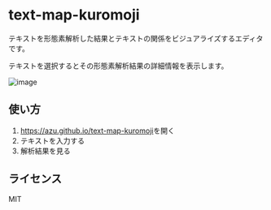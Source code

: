 # text-map-kuromoji

テキストを形態素解析した結果とテキストの関係をビジュアライズするエディタです。

テキストを選択するとその形態素解析結果の詳細情報を表示します。

![image](https://monosnap.com/file/C5mYSjifLahWToxsahhWAPOwe9r9D2.png)

## 使い方

1. <https://azu.github.io/text-map-kuromoji>を開く
2. テキストを入力する
3. 解析結果を見る

## ライセンス

MIT